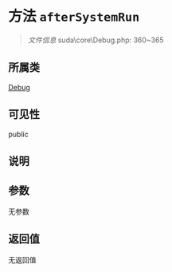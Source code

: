 # 方法 `afterSystemRun`

> *文件信息* suda\core\Debug.php: 360~365

## 所属类 

[Debug](../Debug.md)

## 可见性

public

## 说明



## 参数


无参数


## 返回值

无返回值
